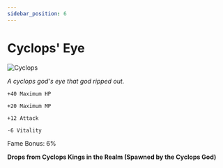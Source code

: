 ```yaml
---
sidebar_position: 6
---
```


# Cyclops' Eye

![Cyclops](https://vwiki.valorserver.com/api/item/picture/cyclops'%20eye)

<i>A cyclops god's eye that god ripped out.</i>

    +40 Maximum HP
    
    +20 Maximum MP
    
    +12 Attack
    
    -6 Vitality
    
Fame Bonus: 6%

**Drops from Cyclops Kings in the Realm (Spawned by the Cyclops God)**
